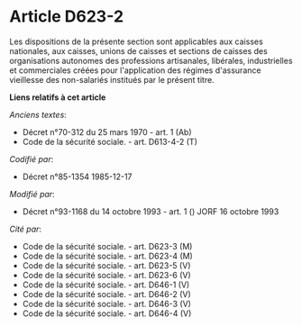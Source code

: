 # Article D623-2

Les dispositions de la présente section sont applicables aux caisses nationales, aux caisses, unions de caisses et sections
de caisses des organisations autonomes des professions artisanales, libérales, industrielles et commerciales créées pour
l'application des régimes d'assurance vieillesse des non-salariés institués par le présent titre.

**Liens relatifs à cet article**

_Anciens textes_:

  - Décret n°70-312 du 25 mars 1970 - art. 1 (Ab)
  - Code de la sécurité sociale. - art. D613-4-2 (T)

_Codifié par_:

  - Décret n°85-1354 1985-12-17

_Modifié par_:

  - Décret n°93-1168 du 14 octobre 1993 - art. 1 () JORF 16 octobre 1993

_Cité par_:

  - Code de la sécurité sociale. - art. D623-3 (M)
  - Code de la sécurité sociale. - art. D623-4 (M)
  - Code de la sécurité sociale. - art. D623-5 (V)
  - Code de la sécurité sociale. - art. D623-6 (V)
  - Code de la sécurité sociale. - art. D646-1 (V)
  - Code de la sécurité sociale. - art. D646-2 (V)
  - Code de la sécurité sociale. - art. D646-3 (V)
  - Code de la sécurité sociale. - art. D646-4 (V)
